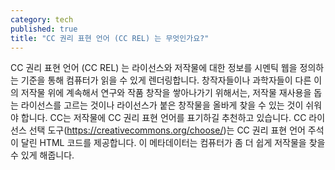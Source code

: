 ```yaml
---
category: tech
published: true
title: "CC 권리 표현 언어 (CC REL) 는 무엇인가요?"
---
```




CC 권리 표현 언어 (CC REL) 는 라이선스와 저작물에 대한 정보를 시멘틱 웹을 정의하는 기준을 통해 컴퓨터가 읽을 수 있게 렌더링합니다. 창작자들이나 과학자들이 다른 이의 저작물 위에 계속해서 연구와 작품 창작을 쌓아나가기 위해서는, 저작물 재사용을 돕는 라이선스를 고르는 것이나 라이선스가 붙은 창작물을 올바게 찾을 수 있는 것이 쉬워야 합니다. CC는 저작물에 CC 권리 표현 언어를 표기하길 추천하고 있습니다.  CC 라이선스 선택 도구(https://creativecommons.org/choose/)는 CC 권리 표현 언어 주석이 달린 HTML 코드를 제공합니다. 이 메타데이터는 컴퓨터가 좀 더 쉽게 저작물을 찾을 수 있게 해줍니다.
